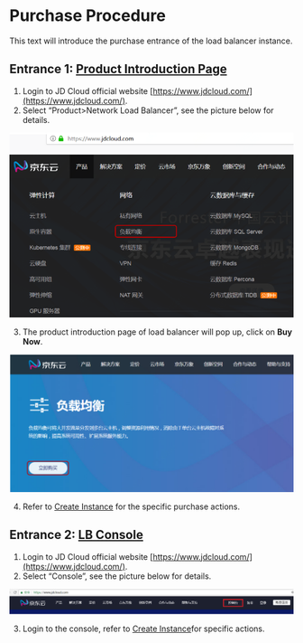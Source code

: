 # Purchase Procedure

This text will introduce the purchase entrance of the load balancer instance.

## Entrance 1: [Product Introduction Page](https://www.jdcloud.com/products/loadbalance)
1. Login to JD Cloud official website [https://www.jdcloud.com/](https://www.jdcloud.com/).
2. Select “Product>Network Load Balancer”, see the picture below for details.

![ALB](../../../../image/Networking/ALB/ALB-011.png)

3. The product introduction page of load balancer will pop up, click on **Buy Now**.

![ALB-buy](../../../../image/Networking/ALB/ALB-012.png)

4. Refer to [Create Instance](../../../../documentation/Networking/ALB/Getting-Started/Create-ALB-Instance.md) for the specific purchase actions.

## Entrance 2: [LB Console](https://console.jdcloud.com/host/loadBalance/list)

1. Login to JD Cloud official website [https://www.jdcloud.com/](https://www.jdcloud.com/).
2. Select “Console”, see the picture below for details.

![控制台](../../../../image/Networking/ALB/console-buy.png)

3. Login to the console, refer to [Create Instance](../../../../documentation/Networking/ALB/Getting-Started/Create-ALB-Instance.md)for specific actions.
